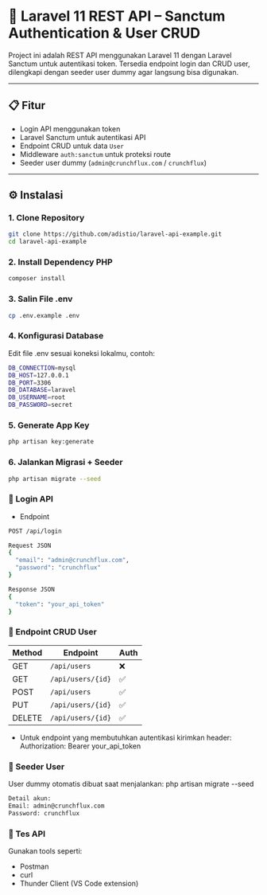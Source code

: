 # 🚀 Laravel 11 REST API – Sanctum Authentication & User CRUD

Project ini adalah REST API menggunakan Laravel 11 dengan Laravel Sanctum untuk autentikasi token. Tersedia endpoint login dan CRUD user, dilengkapi dengan seeder user dummy agar langsung bisa digunakan.

---

## 📋 Fitur

- Login API menggunakan token
- Laravel Sanctum untuk autentikasi API
- Endpoint CRUD untuk data `User`
- Middleware `auth:sanctum` untuk proteksi route
- Seeder user dummy (`admin@crunchflux.com` / `crunchflux`)

---

## ⚙️ Instalasi

### 1. Clone Repository

```bash
git clone https://github.com/adistio/laravel-api-example.git
cd laravel-api-example
```

### 2. Install Dependency PHP

```bash
composer install
```

### 3. Salin File .env
```bash
cp .env.example .env
```

### 4. Konfigurasi Database
Edit file .env sesuai koneksi lokalmu, contoh:

```bash
DB_CONNECTION=mysql
DB_HOST=127.0.0.1
DB_PORT=3306
DB_DATABASE=laravel
DB_USERNAME=root
DB_PASSWORD=secret
```

### 5. Generate App Key
```bash
php artisan key:generate
```

### 6. Jalankan Migrasi + Seeder
```bash
php artisan migrate --seed
```

### 🔐 Login API
- Endpoint

```bash
POST /api/login
```

```bash
Request JSON
{
  "email": "admin@crunchflux.com",
  "password": "crunchflux"
}
```

```bash
Response JSON
{
  "token": "your_api_token"
}
```

### 📡 Endpoint CRUD User
| Method | Endpoint          | Auth |
| ------ | ----------------- | ---- |
| GET    | `/api/users`      | ❌    |
| GET    | `/api/users/{id}` | ✅    |
| POST   | `/api/users`      | ✅    |
| PUT    | `/api/users/{id}` | ✅    |
| DELETE | `/api/users/{id}` | ✅    |

- Untuk endpoint yang membutuhkan autentikasi kirimkan header:
Authorization: Bearer your_api_token

### 👤 Seeder User
User dummy otomatis dibuat saat menjalankan:
php artisan migrate --seed

```bash
Detail akun:
Email: admin@crunchflux.com
Password: crunchflux
```

### 🧪 Tes API
Gunakan tools seperti:
- Postman
- curl
- Thunder Client (VS Code extension)

